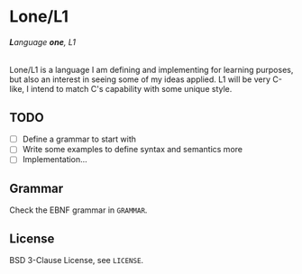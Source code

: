 # Lone/L1
###### **L**anguage **one**, L1

Lone/L1 is a language I am defining and implementing for learning purposes,
but also an interest in seeing some of my ideas applied. L1 will be very C-like,
I intend to match C's capability with some unique style.

## TODO

- [ ] Define a grammar to start with
- [ ] Write some examples to define syntax and semantics more
- [ ] Implementation...

## Grammar

Check the EBNF grammar in `GRAMMAR`.

## License

BSD 3-Clause License, see `LICENSE`.